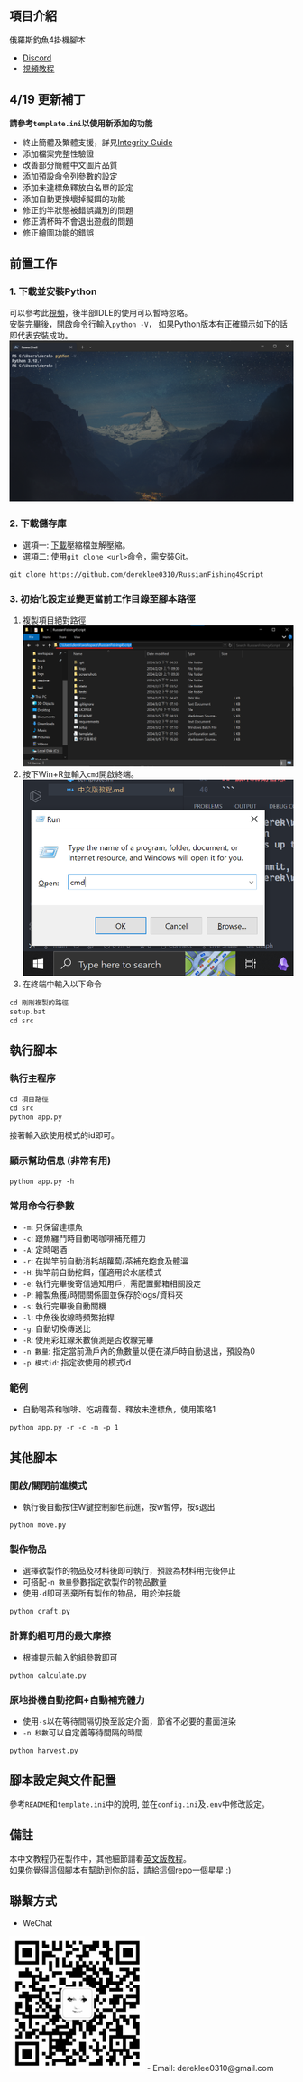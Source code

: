 ## 項目介紹
俄羅斯釣魚4掛機腳本
- [Discord](https://discord.gg/BZQWQnAMbY)
- [視頻教程](https://www.youtube.com/watch?v=znLBYoXHxkw)

## 4/19 更新補丁
**請參考`template.ini`以使用新添加的功能**
- 終止簡體及繁體支援，詳見[Integrity Guide](./integrity_guide.md)
- 添加檔案完整性驗證
- 改善部分簡體中文圖片品質
- 添加預設命令列參數的設定
- 添加未達標魚釋放白名單的設定
- 添加自動更換壞掉擬餌的功能
- 修正釣竿狀態被錯誤識別的問題
- 修正清杯時不會退出遊戲的問題
- 修正繪圖功能的錯誤 

##  前置工作
### 1. 下載並安裝Python
可以參考此[視頻](https://www.bilibili.com/video/BV1h3411G7Br/?spm_id_from=333.337.search-card.all.click)，後半部IDLE的使用可以暫時忽略。  
安裝完畢後，開啟命令行輸入`python -V`，
如果Python版本有正確顯示如下的話即代表安裝成功。
![terminal](static/readme/terminal.png)

### 2. 下載儲存庫
- 選項一: [下載](https://github.com/dereklee0310/RussianFishing4Script/archive/refs/heads/main.zip)壓縮檔並解壓縮。
- 選項二: 使用`git clone <url>`命令，需安裝Git。
```
git clone https://github.com/dereklee0310/RussianFishing4Script
```

### 3. 初始化設定並變更當前工作目錄至腳本路徑
1. 複製項目絕對路徑
![explorer](static/readme/explorer.png)
2. 按下Win+R並輸入`cmd`開啟終端。
![cmd](static/readme/cmd.png)
3. 在終端中輸入以下命令
```
cd 剛剛複製的路徑
setup.bat
cd src
``` 
## 執行腳本
### 執行主程序
```
cd 項目路徑
cd src
python app.py
```
接著輸入欲使用模式的id即可。
### 顯示幫助信息 (非常有用)
```
python app.py -h
```
### 常用命令行參數
- `-m`: 只保留達標魚
- `-c`: 跟魚纏鬥時自動喝咖啡補充體力
- `-A`: 定時喝酒
- `-r`: 在拋竿前自動消耗胡蘿蔔/茶補充飽食及體溫
- `-H`: 拋竿前自動挖餌，僅適用於水底模式
- `-e`: 執行完畢後寄信通知用戶，需配置郵箱相關設定
- `-P`: 繪製魚獲/時間關係圖並保存於logs/資料夾
- `-s`: 執行完畢後自動關機
- `-l`: 中魚後收線時頻繁抬桿
- `-g`: 自動切換傳送比
- `-R`: 使用彩虹線米數偵測是否收線完畢
- `-n 數量`: 指定當前漁戶內的魚數量以便在滿戶時自動退出，預設為0
- `-p 模式id`: 指定欲使用的模式id
### 範例
- 自動喝茶和咖啡、吃胡蘿蔔、釋放未達標魚，使用策略1
```
python app.py -r -c -m -p 1
```

## 其他腳本
### 開啟/關閉前進模式
- 執行後自動按住W鍵控制腳色前進，按w暫停，按s退出
```
python move.py
```

### 製作物品
- 選擇欲製作的物品及材料後即可執行，預設為材料用完後停止
- 可搭配`-n 數量`參數指定欲製作的物品數量
- 使用`-d`即可丟棄所有製作的物品，用於沖技能
```
python craft.py
```

### 計算釣組可用的最大摩擦
- 根據提示輸入釣組參數即可
```
python calculate.py
```

### 原地掛機自動挖餌+自動補充體力
- 使用`-s`以在等待間隔切換至設定介面，節省不必要的畫面渲染
- `-n 秒數`可以自定義等待間隔的時間
```
python harvest.py
```

## 腳本設定與文件配置
參考`README`和`template.ini`中的說明, 並在`config.ini`及`.env`中修改設定。

## 備註
本中文教程仍在製作中，其他細節請看[英文版教程](README.md)。  
如果你覺得這個腳本有幫助到你的話，請給這個repo一個星星 :)

## 聯繫方式
- WeChat  
<img src="static/readme/wechat.jpg" width="240">
- Email: dereklee0310@gmail.com
